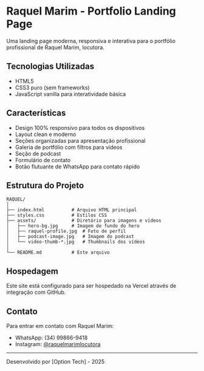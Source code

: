 # Raquel Marim - Portfolio Landing Page

Uma landing page moderna, responsiva e interativa para o portfólio profissional de Raquel Marim, locutora.

## Tecnologias Utilizadas

- HTML5
- CSS3 puro (sem frameworks)
- JavaScript vanilla para interatividade básica

## Características

- Design 100% responsivo para todos os dispositivos
- Layout clean e moderno
- Seções organizadas para apresentação profissional
- Galeria de portfólio com filtros para vídeos
- Seção de podcast
- Formulário de contato
- Botão flutuante de WhatsApp para contato rápido

## Estrutura do Projeto

```
RAQUEL/
│
├── index.html          # Arquivo HTML principal
├── styles.css          # Estilos CSS
├── assets/             # Diretório para imagens e vídeos
│   ├── hero-bg.jpg     # Imagem de fundo do hero
│   ├── raquel-profile.jpg  # Foto de perfil
│   ├── podcast-image.jpg   # Imagem do podcast
│   └── video-thumb-*.jpg   # Thumbnails dos vídeos
│
└── README.md           # Este arquivo
```

## Hospedagem

Este site está configurado para ser hospedado na Vercel através de integração com GitHub.

## Contato

Para entrar em contato com Raquel Marim:
- WhatsApp: (34) 99866-9418
- Instagram: [@raquelmarimlocutora](https://instagram.com/raquelmarimlocutora)

---

Desenvolvido por [Option Tech] - 2025
